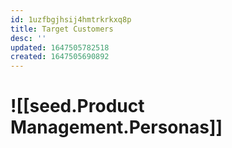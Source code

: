 ```yaml
---
id: 1uzfbgjhsij4hmtrkrkxq8p
title: Target Customers
desc: ''
updated: 1647505782518
created: 1647505690892
---
```



# ![[seed.Product Management.Personas]]